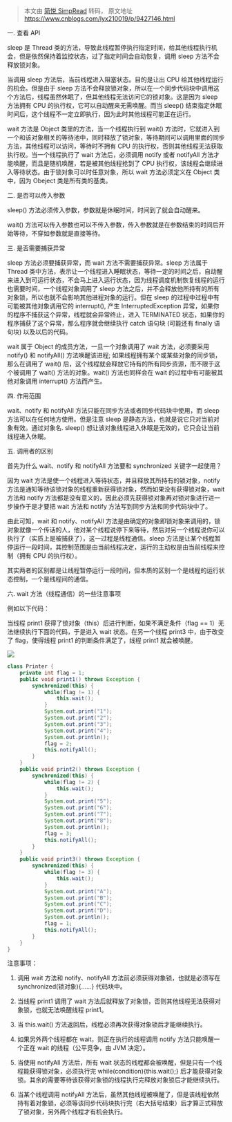 > 本文由 [简悦 SimpRead](http://ksria.com/simpread/) 转码， 原文地址 https://www.cnblogs.com/lyx210019/p/9427146.html

一. 查看 API

sleep 是 Thread 类的方法，导致此线程暂停执行指定时间，给其他线程执行机会，但是依然保持着监控状态，过了指定时间会自动恢复，调用 sleep 方法不会释放锁对象。

当调用 sleep 方法后，当前线程进入阻塞状态。目的是让出 CPU 给其他线程运行的机会。但是由于 sleep 方法不会释放锁对象，所以在一个同步代码块中调用这个方法后，线程虽然休眠了，但其他线程无法访问它的锁对象。这是因为 sleep 方法拥有 CPU 的执行权，它可以自动醒来无需唤醒。而当 sleep() 结束指定休眠时间后，这个线程不一定立即执行，因为此时其他线程可能正在运行。

wait 方法是 Object 类里的方法，当一个线程执行到 wait() 方法时，它就进入到一个和该对象相关的等待池中，同时释放了锁对象，等待期间可以调用里面的同步方法，其他线程可以访问，等待时不拥有 CPU 的执行权，否则其他线程无法获取执行权。当一个线程执行了 wait 方法后，必须调用 notify 或者 notifyAll 方法才能唤醒，而且是随机唤醒，若是被其他线程抢到了 CPU 执行权，该线程会继续进入等待状态。由于锁对象可以时任意对象，所以 wait 方法必须定义在 Object 类中，因为 Obeject 类是所有类的基类。

二. 是否可以传入参数

sleep() 方法必须传入参数，参数就是休眠时间，时间到了就会自动醒来。

wait() 方法可以传入参数也可以不传入参数，传入参数就是在参数结束的时间后开始等待，不穿如参数就是直接等待。

三. 是否需要捕获异常

sleep 方法必须要捕获异常，而 wait 方法不需要捕获异常。sleep 方法属于 Thread 类中方法，表示让一个线程进入睡眠状态，等待一定的时间之后，自动醒来进入到可运行状态，不会马上进入运行状态，因为线程调度机制恢复线程的运行也需要时间，一个线程对象调用了 sleep 方法之后，并不会释放他所持有的所有对象锁，所以也就不会影响其他进程对象的运行。但在 sleep 的过程中过程中有可能被其他对象调用它的 interrupt(), 产生 InterruptedException 异常，如果你的程序不捕获这个异常，线程就会异常终止，进入 TERMINATED 状态，如果你的程序捕获了这个异常，那么程序就会继续执行 catch 语句块 (可能还有 finally 语句块) 以及以后的代码。

wait 属于 Object 的成员方法，一旦一个对象调用了 wait 方法，必须要采用 notify() 和 notifyAll() 方法唤醒该进程; 如果线程拥有某个或某些对象的同步锁，那么在调用了 wait() 后，这个线程就会释放它持有的所有同步资源，而不限于这个被调用了 wait() 方法的对象。wait() 方法也同样会在 wait 的过程中有可能被其他对象调用 interrupt() 方法而产生。

四. 作用范围

wait、notify 和 notifyAll 方法只能在同步方法或者同步代码块中使用，而 sleep 方法可以在任何地方使用。但是注意 sleep 是静态方法，也就是说它只对当前对象有效。通过对象名. sleep() 想让该对象线程进入休眠是无效的，它只会让当前线程进入休眠。

五. 调用者的区别

首先为什么 wait、notify 和 notifyAll 方法要和 synchronized 关键字一起使用？

因为 wait 方法是使一个线程进入等待状态，并且释放其所持有的锁对象，notify 方法是通知等待该锁对象的线程重新获得锁对象，然而如果没有获得锁对象，wait 方法和 notify 方法都是没有意义的，因此必须先获得锁对象再对锁对象进行进一步操作于是才要把 wait 方法和 notify 方法写到同步方法和同步代码块中了。

由此可知，wait 和 notify、notifyAll 方法是由确定的对象即锁对象来调用的，锁对象就像一个传话的人，他对某个线程说停下来等待，然后对另一个线程说你可以执行了（实质上是被捕获了），这一过程是线程通信。sleep 方法是让某个线程暂停运行一段时间，其控制范围是由当前线程决定，运行的主动权是由当前线程来控制（拥有 CPU 的执行权）。

其实两者的区别都是让线程暂停运行一段时间，但本质的区别一个是线程的运行状态控制，一个是线程间的通信。

六. wait 方法（线程通信）的一些注意事项

例如以下代码：

当线程 print1 获得了锁对象（this）后进行判断，如果不满足条件（flag == 1）无法继续执行下面的代码，于是进入 wait 状态。在另一个线程 print3 中，由于改变了 flag，使得线程 print1 的判断条件满足了，线程 print1 就会被唤醒。

[![](http://common.cnblogs.com/images/copycode.gif)](javascript:void(0); "复制代码")

```java
class Printer {
    private int flag = 1;
    public void print1() throws Exception {
        synchronized(this) {
            while(flag != 1) {
                this.wait();
            }
            System.out.print("1");
            System.out.print("2");
            System.out.print("3");
            System.out.print("4");
            System.out.println();
            flag = 2;
            this.notifyAll();
        }
    }
    public void print2() throws Exception {
        synchronized(this) {
            while(flag != 2) {
                this.wait();
            }
            System.out.print("5");
            System.out.print("6");
            System.out.print("7");
            System.out.print("8");
            System.out.println();
            flag = 3;
            this.notifyAll();
        }
    }
    public void print3() throws Exception {
        synchronized(this) {
            while(flag != 3) {
                this.wait();
            }
            System.out.print("A");
            System.out.print("B");
            System.out.print("C");
            System.out.print("D");
            System.out.println();
            flag = 1;
            this.notifyAll();
        }
    }
}
```


注意事项：

1. 调用 wait 方法和 notify、notifyAll 方法前必须获得对象锁，也就是必须写在 synchronized(锁对象){......} 代码块中。

2. 当线程 print1 调用了 wait 方法后就释放了对象锁，否则其他线程无法获得对象锁，也就无法唤醒线程 print1。

3. 当 this.wait() 方法返回后，线程必须再次获得对象锁后才能继续执行。

4. 如果另外两个线程都在 wait，则正在执行的线程调用 notify 方法只能唤醒一个正在 wait 的线程（公平竞争，由 JVM 决定）。

5. 当使用 notifyAll 方法后，所有 wait 状态的线程都会被唤醒，但是只有一个线程能获得锁对象，必须执行完 while(condition){this.wait();} 后才能获得对象锁。其余的需要等待该获得对象锁的线程执行完释放对象锁后才能继续执行。

6. 当某个线程调用 notifyAll 方法后，虽然其他线程被唤醒了，但是该线程依然持有着对象锁，必须等该同步代码块执行完（右大括号结束）后才算正式释放了锁对象，另外两个线程才有机会执行。
